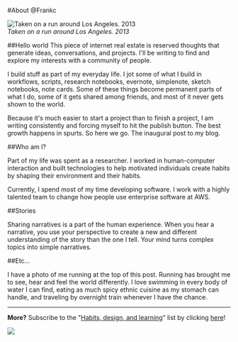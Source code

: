 #About @Frankc

![Taken on a run around Los Angeles. 2013](http://githubc.comrun.jpg "Running")  
*Taken on a run around Los Angeles. 2013*

##Hello world
This piece of internet real estate is reserved thoughts that generate ideas, conversations, and projects. I'll be writing to find and explore my interests with a community of people.

I build stuff as part of my everyday life. I jot some of what I build in workflows, scripts, research notebooks, evernote, simplenote, sketch notebooks, note cards. Some of these things become permanent parts of what I do, some of it gets shared among friends, and most of it never gets shown to the world.

Because it's much easier to start a project than to finish a project, I am writing consistently and forcing myself to hit the publish button. The best growth happens in spurts. So here we go. The inaugural post to my blog.

##Who am I?

Part of my life was spent as a researcher. I worked in human-computer interaction and built technologies to help motivated individuals create habits by shaping their environment and their habits.

Currently, I spend most of my time developing software. I work with a highly talented team to change how people use enterprise software at AWS.

##Stories

Sharing narratives is a part of the human experience. When you hear a narrative, you use your perspective to create a new and different understanding of the story than the one I tell. Your mind turns complex topics into simple narratives.

##Etc…

I have a photo of me running at the top of this post. Running has brought me to see, hear and feel the world differently. I love swimming in every body of water I can find, eating as much spicy ethnic cuisine as my stomach can handle, and traveling by overnight train whenever I have the chance.

------

**More?** Subscribe to the "[Habits, design, and learning](https://tinyletter.com/frankc)" list by clicking [here](https://tinyletter.com/frankc)!

![](https://ga-beacon.appspot.com/UA-36961797-1/sheets/2014-may-hello-world)
